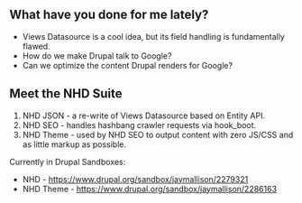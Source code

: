 ##  What have you done for me lately?

* Views Datasource is a cool idea, but its field handling is fundamentally flawed. 
* How do we make Drupal talk to Google?
* Can we optimize the content Drupal renders for Google?

## Meet the NHD Suite

1. NHD JSON - a re-write of Views Datasource based on Entity API.
2. NHD SEO - handles hashbang crawler requests via hook_boot.
3. NHD Theme - used by NHD SEO to output content with zero JS/CSS and as little markup as possible.

Currently in Drupal Sandboxes:

* NHD - https://www.drupal.org/sandbox/jaymallison/2279321
* NHD Theme - https://www.drupal.org/sandbox/jaymallison/2286163
